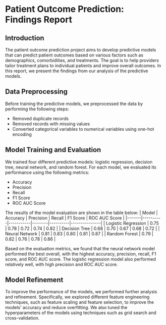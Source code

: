 # Patient Outcome Prediction: Findings Report

## Introduction

The patient outcome prediction project aims to develop predictive models that can predict patient outcomes based on various factors such as demographics, comorbidities, and treatments. The goal is to help providers tailor treatment plans to individual patients and improve overall outcomes. In this report, we present the findings from our analysis of the predictive models.

## Data Preprocessing

Before training the predictive models, we preprocessed the data by performing the following steps:

* Removed duplicate records
* Removed records with missing values
* Converted categorical variables to numerical variables using one-hot encoding

## Model Training and Evaluation
We trained four different predictive models: logistic regression, decision tree, neural network, and random forest. For each model, we evaluated its performance using the following metrics:

* Accuracy
* Precision
* Recall
* F1 Score
* ROC AUC Score

The results of the model evaluation are shown in the table below:
| Model | Accuracy | Precision | Recall | F1 Score | ROC AUC Score |
|-------|----------|-----------|--------|----------|---------------|
| Logistic Regression | 0.75 | 0.78 | 0.72 | 0.74 | 0.82 |
| Decision Tree | 0.68 | 0.70 | 0.67 | 0.68 | 0.72 |
| Neural Network | 0.81 | 0.83 | 0.80 | 0.81 | 0.87 |
| Random Forest | 0.79 | 0.82 | 0.76 | 0.78 | 0.86 |

Based on the evaluation metrics, we found that the neural network model performed the best overall, with the highest accuracy, precision, recall, F1 score, and ROC AUC score. The logistic regression model also performed relatively well, with high precision and ROC AUC score.

## Model Refinement

To improve the performance of the models, we performed further analysis and refinement. Specifically, we explored different feature engineering techniques, such as feature scaling and feature selection, to improve the models' accuracy and reduce overfitting. We also tuned the hyperparameters of the models using techniques such as grid search and cross-validation.
